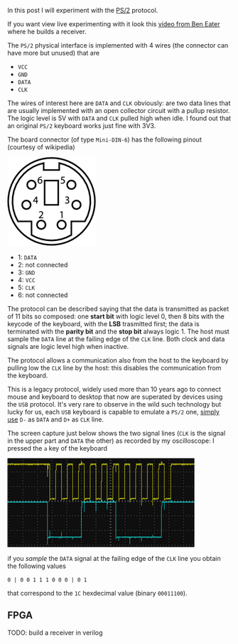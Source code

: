 <!--
.. title: PS/2 protocol
.. slug: ps2-protocol
.. date: 2016-08-04 00:00:00
.. tags: keyboard,PS/2,electronics,protocol,WIP
.. category: 
.. link: 
.. description: 
.. type: text
-->


In this post I will experiment with the [PS/2](https://en.wikipedia.org/wiki/PS/2_port) protocol.

If you want view live experimenting with it look this [video from Ben Eater](https://www.youtube.com/watch?v=7aXbh9VUB3U)
where he builds a receiver.

The ``PS/2`` physical interface is implemented with 4 wires (the connector can have more but unused)
that are

 - ``VCC``
 - ``GND``
 - ``DATA``
 - ``CLK``

The wires of interest here are ``DATA`` and ``CLK`` obviously: are two data lines that
are usually implemented with an open collector circuit with a pullup resistor. The
logic level is 5V with ``DATA`` and ``CLK`` pulled high when idle. I found out that
an original ``PS/2`` keyboard works just fine with 3V3.

The board connector (of type ``Mini-DIN-6``) has the following pinout (courtesy of wikipedia)

![](/images/ps2-connector.png)

 - 1: ``DATA``
 - 2: not connected
 - 3: ``GND``
 - 4: ``VCC``
 - 5: ``CLK``
 - 6: not connected

The protocol can be described saying that the data is transmitted as packet of 11 bits
so composed: one **start bit** with logic level 0, then 8 bits with the keycode of the
keyboard, with the **LSB** trasmitted first; the data is terminated with the **parity bit**
and the **stop bit** always logic 1. The host must sample the ``DATA`` line at the
failing edge of the ``CLK`` line. Both clock and data signals are logic level high when inactive.

The protocol allows a communication also from the host to the keyboard by pulling low the ``CLK``
line by the host: this disables the communication from the keyboard.

This is a legacy protocol, widely used more than 10 years ago to connect
mouse and keyboard to desktop that now are superated by devices using the ``USB`` protocol.
It's very rare to observe in the wild such technology but lucky for us, each ``USB`` keyboard
is capable to emulate a ``PS/2`` one, [simply use](http://www.instructables.com/id/USB-to-PS2-convertor/?ALLSTEPS)
``D-`` as ``DATA`` and ``D+`` as ``CLK`` line.

The screen capture just below shows the two signal lines (``CLK`` is the signal in the upper part and ``DATA``
the other) as recorded by my oscilloscope: I pressed the ``a`` key of the keyboard

![](/images/ps2-protocol-1C-keycode.png)

if you *sample* the ``DATA`` signal at the failing edge of the ``CLK`` line you obtain the following values

    0 | 0 0 1 1 1 0 0 0 | 0 1

that correspond to the ``1C`` hexdecimal value (binary ``00011100``).

## FPGA

TODO: build a receiver in verilog
